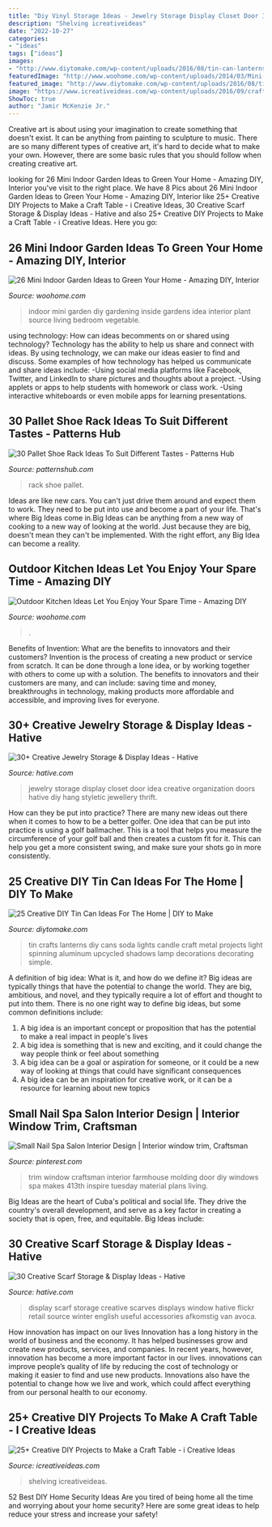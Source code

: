 ```yaml
---
title: "Diy Vinyl Storage Ideas - Jewelry Storage Display Closet Door Idea Creative Organization Doors Hative Diy Hang Styletic Jewellery Thrift"
description: "Shelving icreativeideas"
date: "2022-10-27"
categories:
- "ideas"
tags: ["ideas"]
images:
- "http://www.diytomake.com/wp-content/uploads/2016/08/tin-can-lanterns-idea.jpg"
featuredImage: "http://www.woohome.com/wp-content/uploads/2014/03/Mini-Indoor-Gardening-25.jpg"
featured_image: "http://www.diytomake.com/wp-content/uploads/2016/08/tin-can-lanterns-idea.jpg"
image: "https://www.icreativeideas.com/wp-content/uploads/2016/09/crafttable20.jpg"
ShowToc: true
author: "Jamir McKenzie Jr."
---
```



Creative art is about using your imagination to create something that doesn't exist. It can be anything from painting to sculpture to music. There are so many different types of creative art, it's hard to decide what to make your own. However, there are some basic rules that you should follow when creating creative art.

	

		
looking for 26 Mini Indoor Garden Ideas to Green Your Home - Amazing DIY, Interior you've visit to the right place. We have 8 Pics about 26 Mini Indoor Garden Ideas to Green Your Home - Amazing DIY, Interior like 25+ Creative DIY Projects to Make a Craft Table - i Creative Ideas, 30 Creative Scarf Storage &amp; Display Ideas - Hative and also 25+ Creative DIY Projects to Make a Craft Table - i Creative Ideas. Here you go:
		
    
## 26 Mini Indoor Garden Ideas To Green Your Home - Amazing DIY, Interior

<img loading=lazy src="http://www.woohome.com/wp-content/uploads/2014/03/Mini-Indoor-Gardening-25.jpg" onerror="this.onerror=null;this.src='https://tse4.mm.bing.net/th?id=OIP.nZIcHyFdWDpxEEyhYzniHwHaPd&amp;pid=15.1';" alt="26 Mini Indoor Garden Ideas to Green Your Home - Amazing DIY, Interior">

_Source: woohome.com_

>indoor mini garden diy gardening inside gardens idea interior plant source living bedroom vegetable. 

	

using technology: How can ideas becomments on or shared using technology?
Technology has the ability to help us share and connect with ideas. By using technology, we can make our ideas easier to find and discuss. Some examples of how technology has helped us communicate and share ideas include: 
-Using social media platforms like Facebook, Twitter, and LinkedIn to share pictures and thoughts about a project. 
-Using applets or apps to help students with homework or class work. 
-Using interactive whiteboards or even mobile apps for learning presentations.

    
## 30 Pallet Shoe Rack Ideas To Suit Different Tastes - Patterns Hub

<img loading=lazy src="https://patternshub.com/wp-content/uploads/2016/11/Pallet-shoe-rack-wall.jpg" onerror="this.onerror=null;this.src='https://tse4.mm.bing.net/th?id=OIP.qxyuwPAL4PpCaahdN3EDbwHaJ3&amp;pid=15.1';" alt="30 Pallet Shoe Rack Ideas To Suit Different Tastes - Patterns Hub">

_Source: patternshub.com_

>rack shoe pallet. 

	

Ideas are like new cars. You can't just drive them around and expect them to work. They need to be put into use and become a part of your life. That's where Big Ideas come in.Big Ideas can be anything from a new way of cooking to a new way of looking at the world. Just because they are big, doesn't mean they can't be implemented. With the right effort, any Big Idea can become a reality.

    
## Outdoor Kitchen Ideas Let You Enjoy Your Spare Time - Amazing DIY

<img loading=lazy src="https://www.woohome.com/wp-content/uploads/2014/02/outdoor-kitchen-19.jpg" onerror="this.onerror=null;this.src='https://tse4.mm.bing.net/th?id=OIP.krPC0C99gkwngGeiHCh5BAHaJ3&amp;pid=15.1';" alt="Outdoor Kitchen Ideas Let You Enjoy Your Spare Time - Amazing DIY">

_Source: woohome.com_

>. 

	

Benefits of Invention: What are the benefits to innovators and their customers?
Invention is the process of creating a new product or service from scratch. It can be done through a lone idea, or by working together with others to come up with a solution. The benefits to innovators and their customers are many, and can include: saving time and money, breakthroughs in technology, making products more affordable and accessible, and improving lives for everyone.

    
## 30+ Creative Jewelry Storage &amp; Display Ideas - Hative

<img loading=lazy src="https://hative.com/wp-content/uploads/2015/01/jewelry-storage-display-ideas/31-old-closet-door-display-idea.jpg" onerror="this.onerror=null;this.src='https://tse3.mm.bing.net/th?id=OIP.WDmjR3YVnfWx-6geBf_6-wHaJ4&amp;pid=15.1';" alt="30+ Creative Jewelry Storage &amp; Display Ideas - Hative">

_Source: hative.com_

>jewelry storage display closet door idea creative organization doors hative diy hang styletic jewellery thrift. 

	

How can they be put into practice?
There are many new ideas out there when it comes to how to be a better golfer. One idea that can be put into practice is using a golf ballmacher. This is a tool that helps you measure the circumference of your golf ball and then creates a custom fit for it. This can help you get a more consistent swing, and make sure your shots go in more consistently.

    
## 25 Creative DIY Tin Can Ideas For The Home | DIY To Make

<img loading=lazy src="http://www.diytomake.com/wp-content/uploads/2016/08/tin-can-lanterns-idea.jpg" onerror="this.onerror=null;this.src='https://tse4.mm.bing.net/th?id=OIP.wrpHmbTZ-pB7uRO6lfUmnwHaLI&amp;pid=15.1';" alt="25 Creative DIY Tin Can Ideas For The Home | DIY to Make">

_Source: diytomake.com_

>tin crafts lanterns diy cans soda lights candle craft metal projects light spinning aluminum upcycled shadows lamp decorations decorating simple. 

	

A definition of big idea: What is it, and how do we define it?
Big ideas are typically things that have the potential to change the world. They are big, ambitious, and novel, and they typically require a lot of effort and thought to put into them. There is no one right way to define big ideas, but some common definitions include: 
1. A big idea is an important concept or proposition that has the potential to make a real impact in people's lives
2. A big idea is something that is new and exciting, and it could change the way people think or feel about something
3. A big idea can be a goal or aspiration for someone, or it could be a new way of looking at things that could have significant consequences
4. A big idea can be an inspiration for creative work, or it can be a resource for learning about new topics

    
## Small Nail Spa Salon Interior Design | Interior Window Trim, Craftsman

<img loading=lazy src="https://i.pinimg.com/736x/5a/1f/a9/5a1fa9076a35c35f8016c0cf9ee32f09.jpg" onerror="this.onerror=null;this.src='https://tse4.mm.bing.net/th?id=OIP.rMOEabMwRafYWBIb1JODRgHaLI&amp;pid=15.1';" alt="Small Nail Spa Salon Interior Design | Interior window trim, Craftsman">

_Source: pinterest.com_

>trim window craftsman interior farmhouse molding door diy windows spa makes 413th inspire tuesday material plans living. 

	

Big Ideas are the heart of Cuba's political and social life. They drive the country's overall development, and serve as a key factor in creating a society that is open, free, and equitable. Big Ideas include:

    
## 30 Creative Scarf Storage &amp; Display Ideas - Hative

<img loading=lazy src="https://hative.com/wp-content/uploads/2015/03/scarf-storage-ideas/28-creative-scarf-storage-and-display-ideas.jpg" onerror="this.onerror=null;this.src='https://tse2.mm.bing.net/th?id=OIP.tHcBPHAZqT_1oE7QXYolywHaJ4&amp;pid=15.1';" alt="30 Creative Scarf Storage &amp; Display Ideas - Hative">

_Source: hative.com_

>display scarf storage creative scarves displays window hative flickr retail source winter english useful accessories afkomstig van avoca. 

	

How innovation has impact on our lives
Innovation has a long history in the world of business and the economy. It has helped businesses grow and create new products, services, and companies. In recent years, however, innovation has become a more important factor in our lives. innovations can improve people’s quality of life by reducing the cost of technology or making it easier to find and use new products. Innovations also have the potential to change how we live and work, which could affect everything from our personal health to our economy.

    
## 25+ Creative DIY Projects To Make A Craft Table - I Creative Ideas

<img loading=lazy src="https://www.icreativeideas.com/wp-content/uploads/2016/09/crafttable20.jpg" onerror="this.onerror=null;this.src='https://tse3.mm.bing.net/th?id=OIP.1WRjvtx4O2jCLy_vej2ChwHaLH&amp;pid=15.1';" alt="25+ Creative DIY Projects to Make a Craft Table - i Creative Ideas">

_Source: icreativeideas.com_

>shelving icreativeideas. 

	

52 Best DIY Home Security Ideas
Are you tired of being home all the time and worrying about your home security? Here are some great ideas to help reduce your stress and increase your safety!

